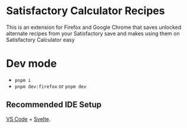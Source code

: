 # Satisfactory Calculator Recipes

This is an extension for Firefox and Google Chrome that saves unlocked alternate recipes from your Satisfactory save and makes using them on Satisfactory Calculator easy

# Dev mode

- `pnpm i`
- `pnpm dev:firefox` or `pnpm dev`

## Recommended IDE Setup

[VS Code](https://code.visualstudio.com/) + [Svelte](https://marketplace.visualstudio.com/items?itemName=svelte.svelte-vscode).
